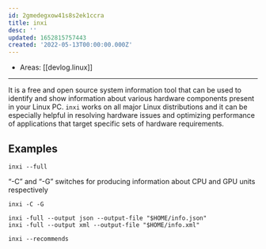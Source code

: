 ```yaml
---
id: 2gmedegxow41s8s2ek1ccra
title: inxi
desc: ''
updated: 1652815757443
created: '2022-05-13T00:00:00.000Z'
---
```


- Areas: [[devlog.linux]]

---

It is a free and open source system information tool that can be used to identify and show information about various hardware components present in your Linux PC. `inxi` works on all major Linux distributions and it can be especially helpful in resolving hardware issues and optimizing performance of applications that target specific sets of hardware requirements.

## Examples

```
inxi --full
```

“-C” and “-G” switches for producing information about CPU and GPU units respectively

```
inxi -C -G
```

```
inxi -full --output json --output-file "$HOME/info.json"
inxi -full --output xml --output-file "$HOME/info.xml"
```

```
inxi --recommends
```
